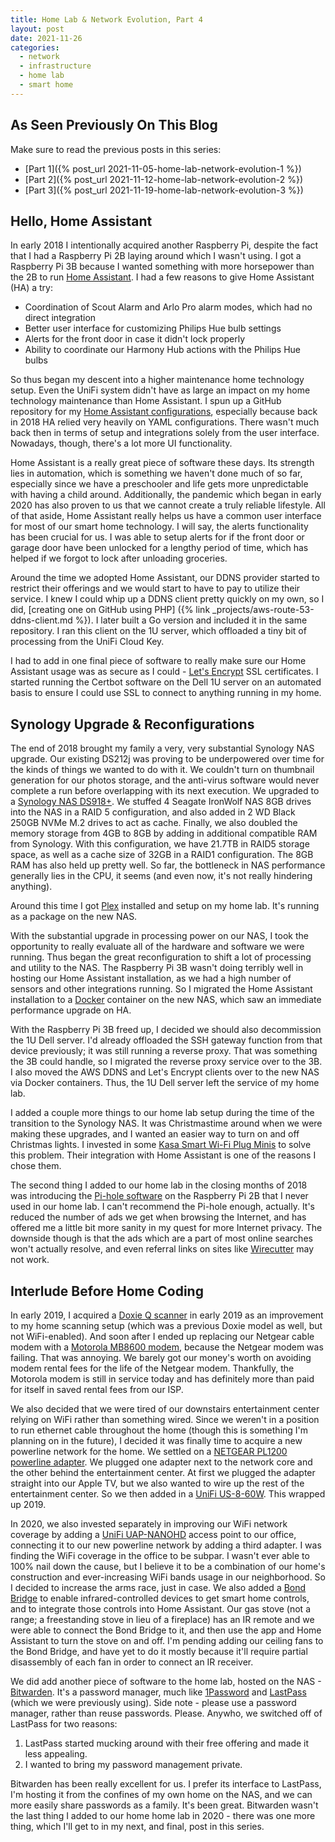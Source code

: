 ```yaml
---
title: Home Lab & Network Evolution, Part 4
layout: post
date: 2021-11-26
categories:
  - network
  - infrastructure
  - home lab
  - smart home
---
```


## As Seen Previously On This Blog

Make sure to read the previous posts in this series:

* [Part 1]({% post_url 2021-11-05-home-lab-network-evolution-1 %})
* [Part 2]({% post_url 2021-11-12-home-lab-network-evolution-2 %})
* [Part 3]({% post_url 2021-11-19-home-lab-network-evolution-3 %})

## Hello, Home Assistant

In early 2018 I intentionally acquired another Raspberry Pi, despite the fact
that I had a Raspberry Pi 2B laying around which I wasn't using. I got a
Raspberry Pi 3B because I wanted something with more horsepower than the 2B to
run [Home Assistant](https://www.home-assistant.io/). I had a few reasons to
give Home Assistant (HA) a try:

* Coordination of Scout Alarm and Arlo Pro alarm modes, which had no direct
integration
* Better user interface for customizing Philips Hue bulb settings
* Alerts for the front door in case it didn't lock properly
* Ability to coordinate our Harmony Hub actions with the Philips Hue bulbs

So thus began my descent into a higher maintenance home technology setup. Even
the UniFi system didn't have as large an impact on my home technology
maintenance than Home Assistant. I spun up a GitHub repository for my
[Home Assistant configurations](https://github.com/rfpludwick/home-assistant-config),
especially because back in 2018 HA relied very heavily on YAML configurations.
There wasn't much back then in terms of setup and integrations solely from the
user interface. Nowadays, though, there's a lot more UI functionality.

Home Assistant is a really great piece of software these days. Its strength lies
in automation, which is something we haven't done much of so far, especially
since we have a preschooler and life gets more unpredictable with having a child
around. Additionally, the pandemic which began in early 2020 has also proven to
us that we cannot create a truly reliable lifestyle. All of that aside, Home
Assistant really helps us have a common user interface for most of our smart
home technology. I will say, the alerts functionality has been crucial for us. I
was able to setup alerts for if the front door or garage door have been unlocked
for a lengthy period of time, which has helped if we forgot to lock after
unloading groceries.

Around the time we adopted Home Assistant, our DDNS provider started to restrict
their offerings and we would start to have to pay to utilize their service. I
knew I could whip up a DDNS client pretty quickly on my own, so I did,
[creating one on GitHub using PHP]
({% link _projects/aws-route-53-ddns-client.md %}).
I later built a Go version and included it in the same repository. I ran this
client on the 1U server, which offloaded a tiny bit of processing from the UniFi
Cloud Key.

I had to add in one final piece of software to really make sure our Home
Assistant usage was as secure as I could -
[Let's Encrypt](https://letsencrypt.org/) SSL certificates. I started running
the Certbot software on the Dell 1U server on an automated basis to ensure I
could use SSL to connect to anything running in my home.

## Synology Upgrade & Reconfigurations

The end of 2018 brought my family a very, very substantial Synology NAS upgrade.
Our existing DS212j was proving to be underpowered over time for the kinds of
things we wanted to do with it. We couldn't turn on thumbnail generation for our
photos storage, and the anti-virus software would never complete a run before
overlapping with its next execution. We upgraded to a
[Synology NAS DS918+](https://global.download.synology.com/download/Document/Hardware/DataSheet/DiskStation/18-year/DS918+/enu/Synology_DS918_Plus_Data_Sheet_enu.pdf).
We stuffed 4 Seagate IronWolf NAS 8GB drives into the NAS in a RAID 5
configuration, and also added in 2 WD Black 250GB NVMe M.2 drives to act as
cache. Finally, we also doubled the memory storage from 4GB to 8GB by adding in
additional compatible RAM from Synology. With this configuration, we have 21.7TB
in RAID5 storage space, as well as a cache size of 32GB in a RAID1
configuration. The 8GB RAM has also held up pretty well. So far, the bottleneck
in NAS performance generally lies in the CPU, it seems (and even now, it's not
really hindering anything).

Around this time I got [Plex](https://www.plex.tv/) installed and setup on my
home lab. It's running as a package on the new NAS.

With the substantial upgrade in processing power on our NAS, I took the
opportunity to really evaluate all of the hardware and software we were running.
Thus began the great reconfiguration to shift a lot of processing and utility to
the NAS. The Raspberry Pi 3B wasn't doing terribly well in hosting our Home
Assistant installation, as we had a high number of sensors and other
integrations running. So I migrated the Home Assistant installation to a
[Docker](https://www.docker.com/) container on the new NAS, which saw an
immediate performance upgrade on HA.

With the Raspberry Pi 3B freed up, I decided we should also decommission the 1U
Dell server. I'd already offloaded the SSH gateway function from that device
previously; it was still running a reverse proxy. That was something the 3B
could handle, so I migrated the reverse proxy service over to the 3B. I also
moved the AWS DDNS and Let's Encrypt clients over to the new NAS via Docker
containers. Thus, the 1U Dell server left the service of my home lab.

I added a couple more things to our home lab setup during the time of the
transition to the Synology NAS. It was Christmastime around when we were making
these upgrades, and I wanted an easier way to turn on and off Christmas lights.
I invested in some
[Kasa Smart Wi-Fi Plug Minis](https://www.kasasmart.com/us/products/smart-plugs/kasa-smart-plug-mini-ep10)
to solve this problem. Their integration with Home Assistant is one of the
reasons I chose them.

The second thing I added to our home lab in the closing months of 2018 was
introducing the [Pi-hole software](https://pi-hole.net/) on the Raspberry Pi 2B
that I never used in our home lab. I can't recommend the Pi-hole enough,
actually. It's reduced the number of ads we get when browsing the Internet, and
has offered me a little bit more sanity in my quest for more Internet privacy.
The downside though is that the ads which are a part of most online searches
won't actually resolve, and even referral links on sites like
[Wirecutter](https://www.nytimes.com/wirecutter/) may not work.

## Interlude Before Home Coding

In early 2019, I acquired a
[Doxie Q scanner](https://www.getdoxie.com/product/doxie-q) in early 2019 as an
improvement to my home scanning setup (which was a previous Doxie model as well,
but not WiFi-enabled). And soon after I ended up replacing our Netgear cable
modem with a [Motorola MB8600 modem](https://www.motorola.com/us/mb8600/p),
because the Netgear modem was failing. That was annoying. We barely got our
money's worth on avoiding modem rental fees for the life of the Netgear modem.
Thankfully, the Motorola modem is still in service today and has definitely more
than paid for itself in saved rental fees from our ISP.

We also decided that we were tired of our downstairs entertainment center
relying on WiFi rather than something wired. Since we weren't in a position to
run ethernet cable throughout the home (though this is something I'm planning
on in the future), I decided it was finally time to acquire a new powerline
network for the home. We settled on a
[NETGEAR PL1200 powerline adapter](https://www.netgear.com/home/wired/powerline/pl1200/).
We plugged one adapter next to the network core and the other behind the
entertainment center. At first we plugged the adapter straight into our Apple
TV, but we also wanted to wire up the rest of the entertainment center. So we
then added in a
[UniFi US-8-60W](https://store.ui.com/collections/unifi-network-switching/products/unifi-switch-8-60w).
This wrapped up 2019.

In 2020, we also invested separately in improving our WiFi network coverage by
adding a [UniFi UAP-NANOHD](https://store.ui.com/products/unifi-nanohd-us)
access point to our office, connecting it to our new powerline network by adding
a third adapter. I was finding the WiFi coverage in the office to be subpar. I
wasn't ever able to 100% nail down the cause, but I believe it to be a
combination of our home's construction and ever-increasing WiFi bands usage in
our neighborhood. So I decided to increase the arms race, just in case. We also
added a [Bond Bridge](https://www.bondhome.io/product/bond-bridge/) to enable
infrared-controlled devices to get smart home controls, and to integrate those
controls into Home Assistant. Our gas stove (not a range; a freestanding stove
in lieu of a fireplace) has an IR remote and we were able to connect the Bond
Bridge to it, and then use the app and Home Assistant to turn the stove on and
off. I'm pending adding our ceiling fans to the Bond Bridge, and have yet to do
it mostly because it'll require partial disassembly of each fan in order to
connect an IR receiver.

We did add another piece of software to the home lab, hosted on the NAS -
[Bitwarden](https://bitwarden.com/). It's a password manager, much like
[1Password](https://1password.com/) and [LastPass](https://www.lastpass.com/)
(which we were previously using). Side note - please use a password manager,
rather than reuse passwords. Please. Anywho, we switched off of LastPass for
two reasons:

1. LastPass started mucking around with their free offering and made it less
appealing.
2. I wanted to bring my password management private.

Bitwarden has been really excellent for us. I prefer its interface to LastPass,
I'm hosting it from the confines of my own home on the NAS, and we can more
easily share passwords as a family. It's been great. Bitwarden wasn't the last
thing I added to our home home lab in 2020 - there was one more thing, which
I'll get to in my next, and final, post in this series.
